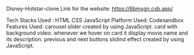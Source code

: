 Disney-Hotstar-clone
Link for the website:
https://6bmsgn.csb.app/

Tech Stacks Used :
HTML
CSS
JavaScript
Platform Used:
Codesandbox
Features Used:
carousel slider created by using JavaScript.
card with background video.
whenever we hover on card it display movie name and its description.
previous and next buttons slidind effect created by using JavaScript.
